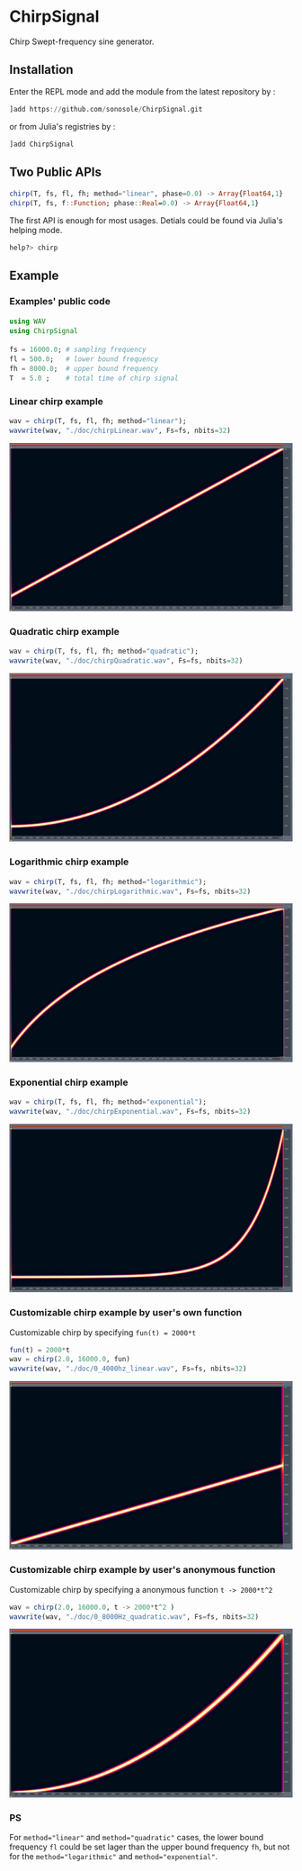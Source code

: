 # ChirpSignal
 Chirp Swept-frequency sine generator.

## Installation
Enter the REPL mode and add the module from the latest repository by :
```julia
]add https://github.com/sonosole/ChirpSignal.git
```
or from Julia's registries by :
```julia
]add ChirpSignal
```

## Two Public APIs
```julia
chirp(T, fs, fl, fh; method="linear", phase=0.0) -> Array{Float64,1}
chirp(T, fs, f::Function; phase::Real=0.0) -> Array{Float64,1}
```

The first API is enough for most usages. Detials could be found via Julia's helping mode.
```julia
help?> chirp
```

## Example
### Examples' public code
```julia
using WAV
using ChirpSignal

fs = 16000.0; # sampling frequency
fl = 500.0;   # lower bound frequency
fh = 8000.0;  # upper bound frequency
T  = 5.0 ;    # total time of chirp signal
```

### Linear chirp example
```julia
wav = chirp(T, fs, fl, fh; method="linear");
wavwrite(wav, "./doc/chirpLinear.wav", Fs=fs, nbits=32)
```
![chirpLinear_500_8000Hz](/doc/chirpLinear_500_8000Hz.png)

### Quadratic chirp example
```julia
wav = chirp(T, fs, fl, fh; method="quadratic");
wavwrite(wav, "./doc/chirpQuadratic.wav", Fs=fs, nbits=32)
```
![chirpQuadratic_500_8000Hz](/doc/chirpQuadratic_500_8000Hz.png)

### Logarithmic chirp example
```julia
wav = chirp(T, fs, fl, fh; method="logarithmic");
wavwrite(wav, "./doc/chirpLogarithmic.wav", Fs=fs, nbits=32)
```
![chirpLogarithmic_500_8000Hz](/doc/chirpLogarithmic_500_8000Hz.png)

### Exponential chirp example
```julia
wav = chirp(T, fs, fl, fh; method="exponential");
wavwrite(wav, "./doc/chirpExponential.wav", Fs=fs, nbits=32)
```
![chirpExponential_500_8000Hz](/doc/chirpExponential_500_8000Hz.png)

### Customizable chirp example by user's own function
Customizable chirp by specifying `fun(t) = 2000*t`
```julia
fun(t) = 2000*t
wav = chirp(2.0, 16000.0, fun)
wavwrite(wav, "./doc/0_4000hz_linear.wav", Fs=fs, nbits=32)
```
![0_4000Hz_linear](/doc/0_4000Hz_linear.png)

### Customizable chirp example by user's anonymous function
Customizable chirp by specifying a anonymous function `t -> 2000*t^2`
```julia
wav = chirp(2.0, 16000.0, t -> 2000*t^2 )
wavwrite(wav, "./doc/0_8000Hz_quadratic.wav", Fs=fs, nbits=32)
```
![0_8000hz_quadratic](/doc/0_8000Hz_quadratic.png)

### PS
For `method="linear"` and `method="quadratic"` cases, the lower bound frequency `fl` could be set lager than the upper bound frequency `fh`, but not for the `method="logarithmic"` and `method="exponential"`.
